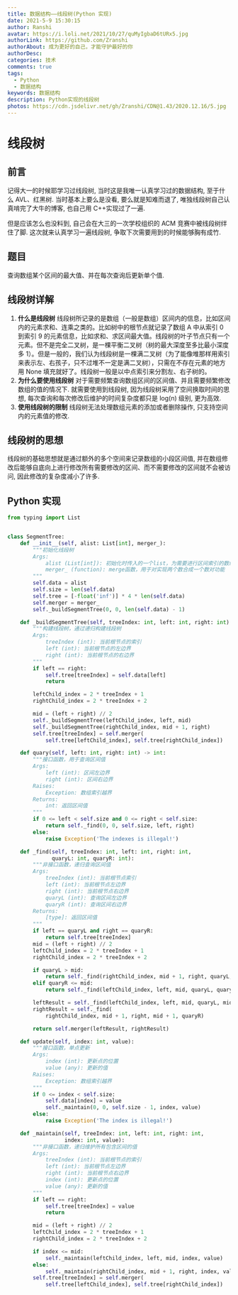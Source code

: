 ```yaml
---
title: 数据结构——线段树(Python 实现)
date: 2021-5-9 15:30:15
author: Ranshi
avatar: https://i.loli.net/2021/10/27/quMyIgbaD6tURx5.jpg
authorLink: https://github.com/Zranshi
authorAbout: 成为更好的自己，才能守护最好的你
authorDesc:
categories: 技术
comments: true
tags:
  - Python
  - 数据结构
keywords: 数据结构
description: Python实现的线段树
photos: https://cdn.jsdelivr.net/gh/Zranshi/CDN@1.43/2020.12.16/5.jpg
---
```


# 线段树

## 前言

记得大一的时候耶学习过线段树, 当时这是我唯一认真学习过的数据结构, 至于什么 AVL、红黑树. 当时基本上要么是没看, 要么就是知难而退了, 唯独线段树自己认真啃完了大牛的博客, 也自己用 C++实现过了一遍.

但是应该怎么也没料到, 自己会在大三的一次学校组织的 ACM 竞赛中被线段树绊住了脚. 这次就来认真学习一遍线段树, 争取下次需要用到的时候能够胸有成竹.

## 题目

查询数组某个区间的最大值、并在每次查询后更新单个值.

## 线段树详解

1. **什么是线段树** 线段树所记录的是数组（一般是数组）区间内的信息，比如区间内的元素求和、连乘之类的。比如树中的根节点就记录了数组 A 中从索引 0 到索引 9 的元素信息，比如求和、求区间最大值。线段树的叶子节点只有一个元素。但不是完全二叉树，是一棵平衡二叉树（树的最大深度至多比最小深度多 1）。但是一般的，我们认为线段树是一棵满二叉树（为了能像堆那样用索引来表示左、右孩子，只不过堆不一定是满二叉树），只需在不存在元素的地方用 None 填充就好了。线段树一般是以中点索引来分割左、右子树的。
2. **为什么要使用线段树** 对于需要频繁查询数组区间的区间值、并且需要频繁修改数组的值的情况下. 就需要使用到线段树, 因为线段树采用了空间换取时间的思想, 每次查询和每次修改后维护的时间复杂度都只是 log(n) 级别, 更为高效.
3. **使用线段树的限制** 线段树无法处理数组元素的添加或者删除操作, 只支持空间内的元素值的修改.

## 线段树的思想

线段树的基础思想就是通过额外的多个空间来记录数组的小段区间值, 并在数组修改后能够自底向上进行修改所有需要修改的区间、而不需要修改的区间就不会被访问, 因此修改的复杂度减小了许多.

## Python 实现

```Python
from typing import List


class SegmentTree:
    def __init__(self, alist: List[int], merger_):
        """初始化线段树
        Args:
            alist (List[int]): 初始化时传入的一个list，为需要进行区间索引的数组
            merger_ (function): merge函数，用于对实现两个数合成一个数对功能
        """
        self.data = alist
        self.size = len(self.data)
        self.tree = [-float('inf')] * 4 * len(self.data)
        self.merger = merger_
        self._buildSegmentTree(0, 0, len(self.data) - 1)

    def _buildSegmentTree(self, treeIndex: int, left: int, right: int):
        """构建线段树，通过递归构建线段树
        Args:
            treeIndex (int): 当前根节点的索引
            left (int): 当前根节点的左边界
            right (int): 当前根节点的右边界
        """
        if left == right:
            self.tree[treeIndex] = self.data[left]
            return

        leftChild_index = 2 * treeIndex + 1
        rightChild_index = 2 * treeIndex + 2

        mid = (left + right) // 2
        self._buildSegmentTree(leftChild_index, left, mid)
        self._buildSegmentTree(rightChild_index, mid + 1, right)
        self.tree[treeIndex] = self.merger(
            self.tree[leftChild_index], self.tree[rightChild_index])

    def quary(self, left: int, right: int) -> int:
        """接口函数，用于查询区间值
        Args:
            left (int): 区间左边界
            right (int): 区间右边界
        Raises:
            Exception: 数组索引越界
        Returns:
            int: 返回区间值
        """
        if 0 <= left < self.size and 0 <= right < self.size:
            return self._find(0, 0, self.size, left, right)
        else:
            raise Exception('The indexes is illegal!')

    def _find(self, treeIndex: int, left: int, right: int,
              quaryL: int, quaryR: int):
        """非接口函数，递归查询区间值
        Args:
            treeIndex (int): 当前根节点索引
            left (int): 当前根节点左边界
            right (int): 当前根节点右边界
            quaryL (int): 查询区间左边界
            quaryR (int): 查询区间右边界
        Returns:
            [type]: 返回区间值
        """
        if left == quaryL and right == quaryR:
            return self.tree[treeIndex]
        mid = (left + right) // 2
        leftChild_index = 2 * treeIndex + 1
        rightChild_index = 2 * treeIndex + 2

        if quaryL > mid:
            return self._find(rightChild_index, mid + 1, right, quaryL, quaryR)
        elif quaryR <= mid:
            return self._find(leftChild_index, left, mid, quaryL, quaryR)

        leftResult = self._find(leftChild_index, left, mid, quaryL, mid)
        rightResult = self._find(
            rightChild_index, mid + 1, right, mid + 1, quaryR)

        return self.merger(leftResult, rightResult)

    def update(self, index: int, value):
        """接口函数，单点更新
        Args:
            index (int): 更新点的位置
            value (any): 更新的值
        Raises:
            Exception: 数组索引越界
        """
        if 0 <= index < self.size:
            self.data[index] = value
            self._maintain(0, 0, self.size - 1, index, value)
        else:
            raise Exception('The index is illegal!')

    def _maintain(self, treeIndex: int, left: int, right: int,
                  index: int, value):
        """非接口函数，递归维护所有包含区间的值
        Args:
            treeIndex (int): 当前根节点的索引
            left (int): 当前根节点左边界
            right (int): 当前根节点右边界
            index (int): 更新点的位置
            value (any): 更新的值
        """
        if left == right:
            self.tree[treeIndex] = value
            return

        mid = (left + right) // 2
        leftChild_index = 2 * treeIndex + 1
        rightChild_index = 2 * treeIndex + 2

        if index <= mid:
            self._maintain(leftChild_index, left, mid, index, value)
        else:
            self._maintain(rightChild_index, mid + 1, right, index, value)
        self.tree[treeIndex] = self.merger(
            self.tree[leftChild_index], self.tree[rightChild_index])
```
